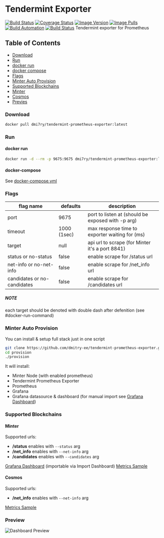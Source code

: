 # Tendermint Exporter
[![Build Status](https://travis-ci.org/dmitry-ee/tendermint-prometheus-exporter.svg?branch=master)](https://travis-ci.org/dmitry-ee/tendermint-prometheus-exporter)
[![Coverage Status](https://coveralls.io/repos/github/dmitry-ee/tendermint-prometheus-exporter/badge.svg?branch=master)](https://coveralls.io/github/dmitry-ee/tendermint-prometheus-exporter?branch=master)
[![Image Version](https://images.microbadger.com/badges/version/dmi7ry/tendermint-prometheus-exporter.svg)](https://microbadger.com/images/dmi7ry/tendermint-prometheus-exporter)
[![Image Pulls](https://img.shields.io/docker/pulls/dmi7ry/tendermint-prometheus-exporter)](https://hub.docker.com/r/dmi7ry/tendermint-prometheus-exporter)
[![Build Automation](https://img.shields.io/docker/cloud/automated/dmi7ry/tendermint-prometheus-exporter)](https://hub.docker.com/r/dmi7ry/tendermint-prometheus-exporter)
[![Build Status](https://img.shields.io/docker/cloud/build/dmi7ry/tendermint-prometheus-exporter)](https://hub.docker.com/r/dmi7ry/tendermint-prometheus-exporter)
Tendermint exporter for Prometheus

## Table of Contents
- [Download](#download)
- [Run](#run)
 - [docker run](#docker-run)
 - [docker compose](#docker-compose)
- [Flags](#flags)
- [Minter Auto Provision](#minter-auto-provision)
- [Supported Blockchains](#supported-blockchains)
 - [Minter](#minter)
 - [Cosmos](#cosmos)
- [Previes](#preview)

### Download
```bash
docker pull dmi7ry/tendermint-prometheus-exporter:latest
```
### Run
#### docker run
```bash
docker run -d --rm -p 9675:9675 dmi7ry/tendermint-prometheus-exporter:latest serve --port 9675 --timeout 5000 --target https://api.minter.one --status --net-info --candidates -- [--target scrape_url [--status|--no-status] [--net-info|--no-net-info] [--candidates|--no-candidates]]
```
#### docker-compose
See [docker-compose.yml](docker-compose.yml)
### Flags
| flag name | defaults | description |
| -- | -- | -- |
| port | 9675 | port to listen at (should be exposed with -p arg) |
| timeout | 1000 (1sec) | max response time to exporter waiting for (ms) |
| target | null | api url to scrape (for Minter it's a port 8841) |
| status or no-status | false | enable scrape for /status url |
| net-info or no-net-info | false | enable scrape for /net_info url |
| candidates or no-candidates | false | enable scrape for /candidates url |
##### NOTE
each target should be denoted with double dash after defenition (see #docker-run-command)

### Minter Auto Provision
You can install & setup full stack just in one script
```bash
git clone https://github.com/dmitry-ee/tendermint-prometheus-exporter.git
cd provision
./provision
```
It will install:
- Minter Node (with enabled prometheus)
- Tendermint Prometheus Exporter
- Prometheus
- Grafana
- Grafana datasource & dashboard (for manual import see [Grafana Dashboard](provision/grafana/minter-dashboard.json))

### Supported Blockchains
#### Minter
Supported urls:
- **/status** enables with `--status` arg
- **/net_info** enables with `--net-info` arg
- **/candidates** enables with `--candidates` arg

[Grafana Dashboard](provision/grafana/minter-dashboard.json) (importable via Import Dashboard)
[Metrics Sample](stubs/minter-metrics.txt)
#### Cosmos
Supported urls:
- **/net_info** enables with `--net-info` arg

[Metrics Sample](stubs/cosmos-metrics.txt)

### Preview
![Dashboard Preview](img/dashboard.gif)
